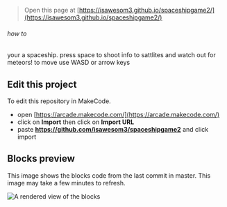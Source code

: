  


> Open this page at [https://isawesom3.github.io/spaceshipgame2/](https://isawesom3.github.io/spaceshipgame2/)
>

###### how to 

your a spaceship. press space to shoot info to sattlites and watch out for meteors!
 to move use WASD or arrow keys


## Edit this project

To edit this repository in MakeCode.

* open [https://arcade.makecode.com/](https://arcade.makecode.com/)
* click on **Import** then click on **Import URL**
* paste **https://github.com/isawesom3/spaceshipgame2** and click import

## Blocks preview

This image shows the blocks code from the last commit in master.
This image may take a few minutes to refresh.

![A rendered view of the blocks](https://github.com/isawesom3/spaceshipgame2/raw/master/.github/makecode/blocks.png)

